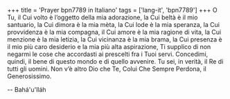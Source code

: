 +++
title = 'Prayer bpn7789 in Italiano'
tags = ['lang-it', 'bpn7789']
+++
O Tu, il Cui volto è l’oggetto della mia adorazione, la Cui beltà è il mio santuario, la Cui dimora è la mia mèta, la Cui lode è la mia speranza, la Cui provvidenza è la mia compagna, il Cui amore è la mia ragione di vita, la Cui menzione è la mia letizia, la Cui vicinanza è la mia brama, la Cui presenza è il mio più caro desiderio e la mia più alta aspirazione, Ti supplico di non negarmi le cose che accordasti ai prescelti fra i Tuoi servi. Concedimi, quindi, il bene di questo mondo e di quello avvenire.
Tu sei, in verità, il Re di tutti gli uomini. Non v’è altro Dio che Te, Colui Che Sempre Perdona, il Generosissimo.

-- Bahá'u'lláh
